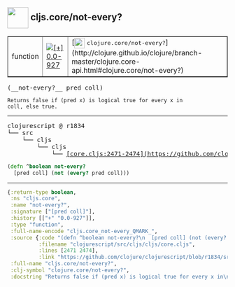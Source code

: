 ## <img width="48px" valign="middle" src="http://i.imgur.com/Hi20huC.png"> cljs.core/not-every?

 <table border="1">
<tr>
<td>function</td>
<td><a href="https://github.com/cljsinfo/api-refs/tree/0.0-927"><img valign="middle" alt="[+] 0.0-927" src="https://img.shields.io/badge/+-0.0--927-lightgrey.svg"></a> </td>
<td>
[<img height="24px" valign="middle" src="http://i.imgur.com/1GjPKvB.png"> <samp>clojure.core/not-every?</samp>](http://clojure.github.io/clojure/branch-master/clojure.core-api.html#clojure.core/not-every?)
</td>
</tr>
</table>

 <samp>
(__not-every?__ pred coll)<br>
</samp>

```
Returns false if (pred x) is logical true for every x in
coll, else true.
```

---

 <pre>
clojurescript @ r1834
└── src
    └── cljs
        └── cljs
            └── <ins>[core.cljs:2471-2474](https://github.com/clojure/clojurescript/blob/r1834/src/cljs/cljs/core.cljs#L2471-L2474)</ins>
</pre>

```clj
(defn ^boolean not-every?
  [pred coll] (not (every? pred coll)))
```


---

```clj
{:return-type boolean,
 :ns "cljs.core",
 :name "not-every?",
 :signature ["[pred coll]"],
 :history [["+" "0.0-927"]],
 :type "function",
 :full-name-encode "cljs.core_not-every_QMARK_",
 :source {:code "(defn ^boolean not-every?\n  [pred coll] (not (every? pred coll)))",
          :filename "clojurescript/src/cljs/cljs/core.cljs",
          :lines [2471 2474],
          :link "https://github.com/clojure/clojurescript/blob/r1834/src/cljs/cljs/core.cljs#L2471-L2474"},
 :full-name "cljs.core/not-every?",
 :clj-symbol "clojure.core/not-every?",
 :docstring "Returns false if (pred x) is logical true for every x in\ncoll, else true."}

```
